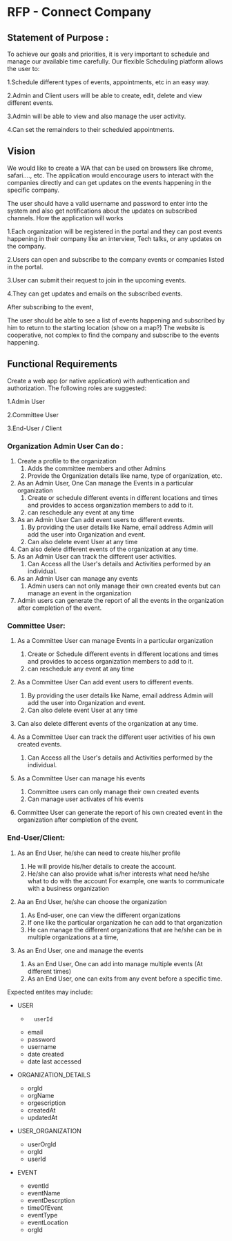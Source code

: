 # RFP - Connect Company

## Statement of Purpose :

To achieve our goals and priorities, it is very important to schedule and manage our available time carefully. Our flexible Scheduling platform allows the user to:

1.Schedule different types of events, appointments, etc in an easy way.

2.Admin and Client users will be able to create, edit, delete and view different events.

3.Admin will be able to view and also manage the user activity.

4.Can set the remainders to their scheduled appointments.
## Vision
We would like to create a WA that can be used on browsers like chrome, safari…., etc. The application would encourage users to interact with the companies directly and can get updates on the events happening in the specific company.

The user should have a valid username and password to enter into the system and also get notifications about the updates on subscribed channels. How the application will works

1.Each organization will be registered in the portal and they can post events happening in their company like an interview, Tech talks, or any updates on the company.

2.Users can open and subscribe to the company events or companies listed in the portal.

3.User can submit their request to join in the upcoming events.

4.They can get updates and emails on the subscribed events.

After subscribing to the event,

The user should be able to see a list of events happening and subscribed by him to return to the starting location (show on a map?) The website is cooperative, not complex to find the company and subscribe to the events happening.

## Functional Requirements

Create a web app (or native application) with authentication and authorization. The following roles are suggested:

1.Admin User

2.Committee User

3.End-User / Client

### Organization Admin User Can do :
1.	Create a profile to  the organization  
	1.	Adds the committee members and other Admins
	2.	Provide the Organization details like name, type of organization, etc.
2.	As an Admin User, One  Can manage the Events in a particular organization
	1.	Create or schedule different events in different locations and times and provides to access organization members to add to it.
	2.	can reschedule any event at any time
3.	As an Admin User Can add event users to different events.
	1.	By providing the user details like Name, email address  Admin will add the user into Organization and event.
	2.	Can also delete event User at any time 
4.	Can also delete different events of the organization at any time.
5.	As an Admin User can track the different user activities.
	1.	Can Access all the User's details and Activities performed by an individual.
6.	As an Admin User can manage any events
	1.	Admin users can not only manage their own created events but can manage an event in the organization
7.	Admin users can generate the report of all the events in the organization after completion of the event.

### Committee User:
1.	As a Committee User can manage Events in a particular organization
	1.	Create or Schedule different events in different locations and times and provides to access organization members to add to it.
	2.	can reschedule any event at any time

2.	As a Committee User Can add event users to different events.
	1.	By providing the user details like Name, email address  Admin will add the user into Organization and event.
	2.	Can also delete event User at any time 
3.	Can also delete different events of the organization at any time.
4.	As a Committee User can track the different user activities of his own created events.
	1.	Can Access all the User's details and Activities performed by the individual.
5.	As a Committee User can manage his events
	1.	Committee users can only manage their own created events 
	2.	Can manage user activates of his events 
6.	Committee User can generate the report of his own created event in the organization after completion of the event.

### End-User/Client:
1.	As an End User, he/she can need to create his/her profile
	1.	He will provide his/her details to create the account.
	2.	He/she can also provide what is/her interests what need he/she what to  do with the account 
For example, one wants to communicate  with a business organization
	           
1.	Aa an End User, he/she can choose the organization
	1.	As End-user, one can view the different  organizations
	2.	If one like the particular organization he can add to that organization 
	3.	He can manage the different organizations that are he/she can be in multiple organizations at a time,
2.	As an End User,  one and manage the events
	1.	As an End User, One can add into manage multiple events (At different times)
	2.	As an End User, one can exits from any event before a specific time.


Expected entites may include:

* USER
	*       userId
	*	email
	*	password
	*	username
	*	date created
	*	date last accessed

* ORGANIZATION_DETAILS
	*	orgId
	*	orgName
	*	orgescription
	*	createdAt
	*	updatedAt

* USER_ORGANIZATION
	*	userOrgId
	*	orgId
	*	userId

* EVENT
	*	eventId
	*	eventName
	*	eventDescrption
	*	timeOfEvent
	*	eventType
	*	eventLocation
	*	orgId

    
